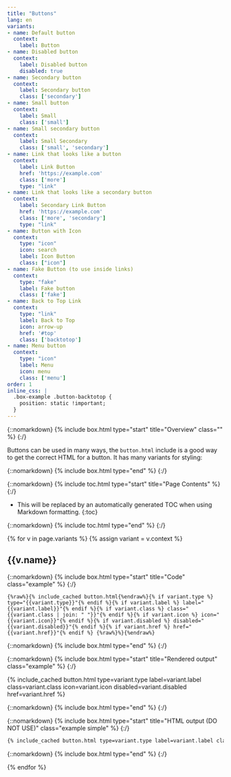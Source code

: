 ```yaml
---
title: "Buttons"
lang: en
variants:
- name: Default button
  context:
    label: Button
- name: Disabled button
  context:
    label: Disabled button
    disabled: true
- name: Secondary button
  context:
    label: Secondary button
    class: ['secondary']
- name: Small button
  context:
    label: Small
    class: ['small']
- name: Small secondary button
  context:
    label: Small Secondary
    class: ['small', 'secondary']
- name: Link that looks like a button
  context:
    label: Link Button
    href: 'https://example.com'
    class: ['more']
    type: "link"
- name: Link that looks like a secondary button
  context:
    label: Secondary Link Button
    href: 'https://example.com'
    class: ['more', 'secondary']
    type: "link"
- name: Button with Icon
  context:
    type: "icon"
    icon: search
    label: Icon Button
    class: ["icon"]
- name: Fake Button (to use inside links)
  context:
    type: "fake"
    label: Fake button
    class: ['fake']
- name: Back to Top Link
  context:
    type: "link"
    label: Back to Top
    icon: arrow-up
    href: '#top'
    class: ['backtotop']
- name: Menu button
  context:
    type: "icon"
    label: Menu
    icon: menu
    class: ['menu']
order: 1
inline_css: |
  .box-example .button-backtotop {
    position: static !important;
  }
---
```


{::nomarkdown}
{% include box.html type="start" title="Overview" class="" %}
{:/}

Buttons can be used in many ways, the `button.html` include is a good way to get the correct HTML for a button. It has many variants for styling:

{::nomarkdown}
{% include box.html type="end" %}
{:/}

{::nomarkdown}
{% include toc.html type="start" title="Page Contents" %}
{:/}

- This will be replaced by an automatically generated TOC when using Markdown formatting.
{:toc}

{::nomarkdown}
{% include toc.html type="end" %}
{:/}

{% for v in page.variants %}
{% assign variant = v.context %}

## {{v.name}}

{::nomarkdown}
{% include box.html type="start" title="Code" class="example" %}
{:/}

```liquid
{%raw%}{% include_cached button.html{%endraw%}{% if variant.type %} type="{{variant.type}}"{% endif %}{% if variant.label %} label="{{variant.label}}"{% endif %}{% if variant.class %} class="{{variant.class | join: " "}}"{% endif %}{% if variant.icon %} icon="{{variant.icon}}"{% endif %}{% if variant.disabled %} disabled="{{variant.disabled}}"{% endif %}{% if variant.href %} href="{{variant.href}}"{% endif %} {%raw%}%}{%endraw%}
```

{::nomarkdown}
{% include box.html type="end" %}
{:/}


{::nomarkdown}
{% include box.html type="start" title="Rendered output" class="example" %}
{:/}

{% include_cached button.html type=variant.type label=variant.label class=variant.class icon=variant.icon disabled=variant.disabled href=variant.href %}

{::nomarkdown}
{% include box.html type="end" %}
{:/}

{::nomarkdown}
{% include box.html type="start" title="HTML output (DO NOT USE)" class="example simple" %}
{:/}

```html
{% include_cached button.html type=variant.type label=variant.label class=variant.class icon=variant.icon disabled=variant.disabled href=variant.href %}
```

{::nomarkdown}
{% include box.html type="end" %}
{:/}

{% endfor %}